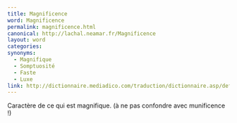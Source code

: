 ```yaml
---
title: Magnificence
word: Magnificence
permalink: magnificence.html
canonical: http://lachal.neamar.fr/Magnificence
layout: word
categories:
synonyms:
  - Magnifique
  - Somptuosité
  - Faste
  - Luxe
link: http://dictionnaire.mediadico.com/traduction/dictionnaire.asp/definition/magnificence/2006
---
```


Caractère de ce qui est magnifique. (à ne pas confondre avec munificence !)

